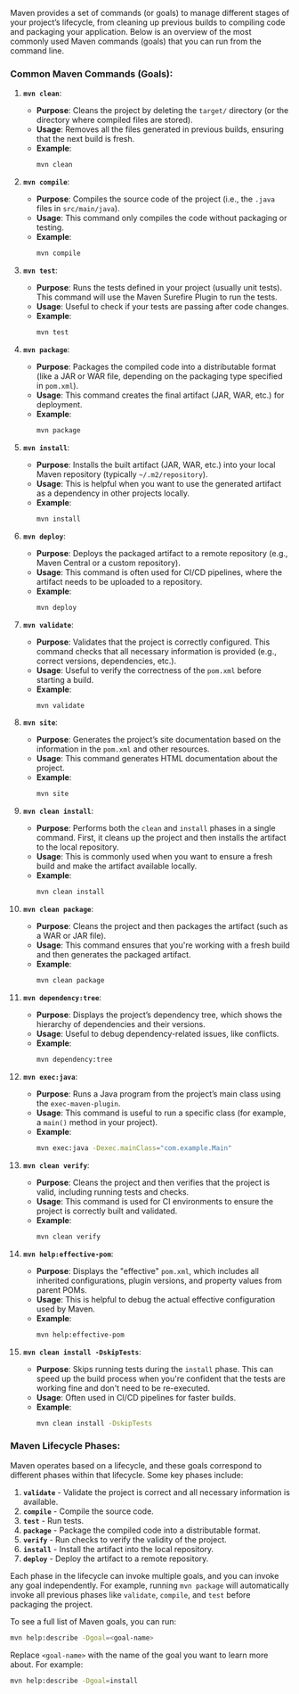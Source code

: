 Maven provides a set of commands (or goals) to manage different stages of your project’s lifecycle, from cleaning up previous builds to compiling code and packaging your application. Below is an overview of the most commonly used Maven commands (goals) that you can run from the command line.

### Common Maven Commands (Goals):

1. **`mvn clean`**:
   - **Purpose**: Cleans the project by deleting the `target/` directory (or the directory where compiled files are stored).
   - **Usage**: Removes all the files generated in previous builds, ensuring that the next build is fresh.
   - **Example**: 
     ```bash
     mvn clean
     ```

2. **`mvn compile`**:
   - **Purpose**: Compiles the source code of the project (i.e., the `.java` files in `src/main/java`).
   - **Usage**: This command only compiles the code without packaging or testing.
   - **Example**:
     ```bash
     mvn compile
     ```

3. **`mvn test`**:
   - **Purpose**: Runs the tests defined in your project (usually unit tests). This command will use the Maven Surefire Plugin to run the tests.
   - **Usage**: Useful to check if your tests are passing after code changes.
   - **Example**:
     ```bash
     mvn test
     ```

4. **`mvn package`**:
   - **Purpose**: Packages the compiled code into a distributable format (like a JAR or WAR file, depending on the packaging type specified in `pom.xml`).
   - **Usage**: This command creates the final artifact (JAR, WAR, etc.) for deployment.
   - **Example**:
     ```bash
     mvn package
     ```

5. **`mvn install`**:
   - **Purpose**: Installs the built artifact (JAR, WAR, etc.) into your local Maven repository (typically `~/.m2/repository`).
   - **Usage**: This is helpful when you want to use the generated artifact as a dependency in other projects locally.
   - **Example**:
     ```bash
     mvn install
     ```

6. **`mvn deploy`**:
   - **Purpose**: Deploys the packaged artifact to a remote repository (e.g., Maven Central or a custom repository).
   - **Usage**: This command is often used for CI/CD pipelines, where the artifact needs to be uploaded to a repository.
   - **Example**:
     ```bash
     mvn deploy
     ```

7. **`mvn validate`**:
   - **Purpose**: Validates that the project is correctly configured. This command checks that all necessary information is provided (e.g., correct versions, dependencies, etc.).
   - **Usage**: Useful to verify the correctness of the `pom.xml` before starting a build.
   - **Example**:
     ```bash
     mvn validate
     ```

8. **`mvn site`**:
   - **Purpose**: Generates the project’s site documentation based on the information in the `pom.xml` and other resources.
   - **Usage**: This command generates HTML documentation about the project.
   - **Example**:
     ```bash
     mvn site
     ```

9. **`mvn clean install`**:
   - **Purpose**: Performs both the `clean` and `install` phases in a single command. First, it cleans up the project and then installs the artifact to the local repository.
   - **Usage**: This is commonly used when you want to ensure a fresh build and make the artifact available locally.
   - **Example**:
     ```bash
     mvn clean install
     ```

10. **`mvn clean package`**:
    - **Purpose**: Cleans the project and then packages the artifact (such as a WAR or JAR file).
    - **Usage**: This command ensures that you're working with a fresh build and then generates the packaged artifact.
    - **Example**:
      ```bash
      mvn clean package
      ```

11. **`mvn dependency:tree`**:
    - **Purpose**: Displays the project’s dependency tree, which shows the hierarchy of dependencies and their versions.
    - **Usage**: Useful to debug dependency-related issues, like conflicts.
    - **Example**:
      ```bash
      mvn dependency:tree
      ```

12. **`mvn exec:java`**:
    - **Purpose**: Runs a Java program from the project’s main class using the `exec-maven-plugin`.
    - **Usage**: This command is useful to run a specific class (for example, a `main()` method in your project).
    - **Example**:
      ```bash
      mvn exec:java -Dexec.mainClass="com.example.Main"
      ```

13. **`mvn clean verify`**:
    - **Purpose**: Cleans the project and then verifies that the project is valid, including running tests and checks.
    - **Usage**: This command is used for CI environments to ensure the project is correctly built and validated.
    - **Example**:
      ```bash
      mvn clean verify
      ```

14. **`mvn help:effective-pom`**:
    - **Purpose**: Displays the "effective" `pom.xml`, which includes all inherited configurations, plugin versions, and property values from parent POMs.
    - **Usage**: This is helpful to debug the actual effective configuration used by Maven.
    - **Example**:
      ```bash
      mvn help:effective-pom
      ```

15. **`mvn clean install -DskipTests`**:
    - **Purpose**: Skips running tests during the `install` phase. This can speed up the build process when you're confident that the tests are working fine and don't need to be re-executed.
    - **Usage**: Often used in CI/CD pipelines for faster builds.
    - **Example**:
      ```bash
      mvn clean install -DskipTests
      ```

### Maven Lifecycle Phases:

Maven operates based on a lifecycle, and these goals correspond to different phases within that lifecycle. Some key phases include:
1. **`validate`** - Validate the project is correct and all necessary information is available.
2. **`compile`** - Compile the source code.
3. **`test`** - Run tests.
4. **`package`** - Package the compiled code into a distributable format.
5. **`verify`** - Run checks to verify the validity of the project.
6. **`install`** - Install the artifact into the local repository.
7. **`deploy`** - Deploy the artifact to a remote repository.

Each phase in the lifecycle can invoke multiple goals, and you can invoke any goal independently. For example, running `mvn package` will automatically invoke all previous phases like `validate`, `compile`, and `test` before packaging the project.

To see a full list of Maven goals, you can run:

```bash
mvn help:describe -Dgoal=<goal-name>
```

Replace `<goal-name>` with the name of the goal you want to learn more about. For example:
```bash
mvn help:describe -Dgoal=install
```
